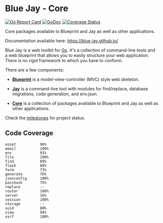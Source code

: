 # Blue Jay - Core

[![Go Report Card](https://goreportcard.com/badge/github.com/blue-jay/core)](https://goreportcard.com/report/github.com/blue-jay/core)
[![GoDoc](https://godoc.org/github.com/blue-jay/core?status.svg)](https://godoc.org/github.com/blue-jay/core)
[![Coverage Status](https://coveralls.io/repos/github/blue-jay/core/badge.svg?branch=master)](https://coveralls.io/github/blue-jay/core?branch=master)

Core packages available to Blueprint and Jay as well as other applications.

Documentation available here: https://blue-jay.github.io/

Blue Jay is a web toolkit for [Go](https://golang.org/). It's a collection of
command-line tools and a web blueprint that allows you to easily structure
your web application. There is no rigid framework to which you have to
conform.

There are a few components:

- [**Blueprint**](https://github.com/blue-jay/blueprint) is a
model-view-controller (MVC) style web skeleton.

- [**Jay**](https://github.com/blue-jay/jay) is a command-line tool with
modules for find/replace, database migrations, code generation, and env.json.

- [**Core**](https://github.com/blue-jay/core) is a collection of packages
available to Blueprint and Jay as well as other applications.

Check the [milestones](https://github.com/blue-jay/core/milestones) for
project status.

## Code Coverage

```
asset			96%
email			100%
env				91%
file			100%
find			89%
flash			88%
form			73%
generate		76%
jsonconfig		100%
passhash		75%
replace			--
router			100%
server			16%
session			100%
storage			--
uuid			80%
view			94%
xsrf			100%
```